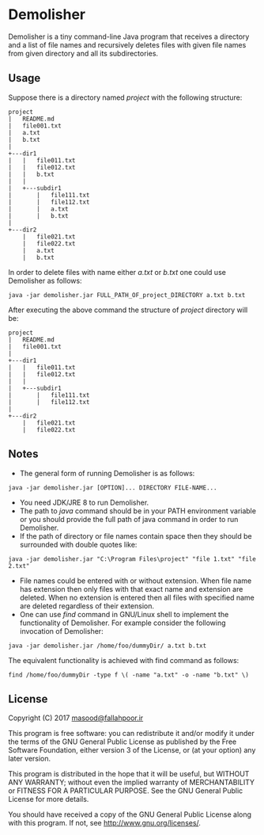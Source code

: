 Demolisher
=========
Demolisher is a tiny command-line Java program that receives a directory and a list of file names and recursively deletes files with given file names from given directory and all its subdirectories.

Usage
--------
Suppose there is a directory named *project* with the following structure:
```
project
|   README.md
|   file001.txt
|   a.txt
|   b.txt
|
+---dir1
|   |   file011.txt
|   |   file012.txt
|   |   b.txt
|   |
|   +---subdir1
|       |   file111.txt
|       |   file112.txt
|       |   a.txt
|       |   b.txt
|   
+---dir2
    |   file021.txt
    |   file022.txt
    |   a.txt
    |   b.txt
```
In order to delete files with name either *a.txt* or *b.txt* one could use Demolisher as follows:
```
java -jar demolisher.jar FULL_PATH_OF_project_DIRECTORY a.txt b.txt
```

After executing the above command the structure of *project* directory will be:
```
project
|   README.md
|   file001.txt
|
+---dir1
|   |   file011.txt
|   |   file012.txt
|   |
|   +---subdir1
|       |   file111.txt
|       |   file112.txt
|   
+---dir2
    |   file021.txt
    |   file022.txt
```

Notes
--------
- The general form of running Demolisher is as follows:
```
java -jar demolisher.jar [OPTION]... DIRECTORY FILE-NAME...
```
- You need JDK/JRE 8 to run Demolisher.
- The path to *java* command should be in your PATH environment variable or you should provide the full path of java command in order to run Demolisher.
- If the path of directory or file names contain space then they should be surrounded with double quotes like: 
```
java -jar demolisher.jar "C:\Program Files\project" "file 1.txt" "file 2.txt"
```
- File names could be entered with or without extension. When file name has extension then only files with that exact name and extension are deleted. When no extension is entered then all files with specified name are deleted regardless of their extension.
- One can use *find* command in GNU/Linux shell to implement the functionality of Demolisher. For example consider the following invocation of Demolisher:
```
java -jar demolisher.jar /home/foo/dummyDir/ a.txt b.txt
```
The equivalent functionality is achieved with find command as follows:
```
find /home/foo/dummyDir -type f \( -name "a.txt" -o -name "b.txt" \)
```

License
--------
Copyright (C) 2017 masood@fallahpoor.ir

This program is free software: you can redistribute it and/or modify it under the terms of the GNU General Public License as published by the Free Software Foundation, either version 3 of the License, or (at your option) any later version.

This program is distributed in the hope that it will be useful, but WITHOUT ANY WARRANTY; without even the implied warranty of MERCHANTABILITY or FITNESS FOR A PARTICULAR PURPOSE. See the GNU General Public License for more details.

You should have received a copy of the GNU General Public License along with this program. If not, see http://www.gnu.org/licenses/.